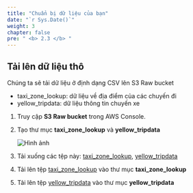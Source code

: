 ```yaml
---
title: "Chuẩn bị dữ liệu của bạn"
date: "`r Sys.Date()`"
weight: 3
chapter: false
pre: " <b> 2.3 </b> "
---
```



## Tải lên dữ liệu thô
Chúng ta sẽ tải dữ liệu ở định dạng CSV lên S3 Raw bucket
* taxi_zone_lookup: dữ liệu về địa điểm của các chuyến đi
* yellow_tripdata: dữ liệu thông tin chuyến xe

1. Truy cập **S3 Raw bucket** trong AWS Console.
2. Tạo thư mục **taxi_zone_lookup** và **yellow_tripdata**

   ![Hình ảnh](/repo_pmt_ws-fcj-004/images/2/3/23-001.png?featherlight=false&width=90pc)

3. Tải xuống các tệp này: [taxi_zone_lookup](/repo_pmt_ws-fcj-004/resources/taxi_zone_lookup.csv), [yellow_tripdata](/repo_pmt_ws-fcj-004/resources/yellow_tripdata_2020-04.csv)
4. Tải lên tệp [taxi_zone_lookup](/repo_pmt_ws-fcj-004/resources/taxi_zone_lookup.csv) vào thư mục **taxi_zone_lookup**
5. Tải lên tệp [yellow_tripdata](/repo_pmt_ws-fcj-004/resources/yellow_tripdata_2020-04.csv) vào thư mục **yellow_tripdata**
